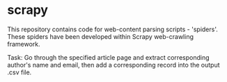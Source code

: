 # scrapy

This repository contains code for web-content parsing scripts - 'spiders'. These spiders have been developed within Scrapy web-crawling framework.

Task:
Go through the specified article page and extract corresponding author's name and email, then add a corresponding record into the output .csv file.


